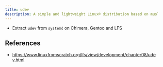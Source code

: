 ```yaml
---
title: udev
description: A simple and lightweight Linux® distribution based on musl libc and toybox
---
```


- Extract `udev` from `systemd` on Chimera, Gentoo and LFS

## References
- https://www.linuxfromscratch.org/lfs/view/development/chapter08/udev.html
